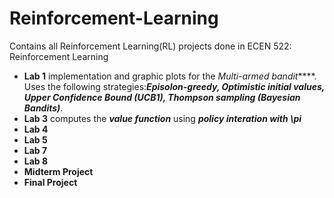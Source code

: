 # Reinforcement-Learning
Contains all Reinforcement Learning(RL) projects done in ECEN 522: Reinforcement Learning
* **Lab 1** implementation and graphic plots for the _Multi-armed bandit_****. Uses the following strategies:_**Episolon-greedy, Optimistic initial values, Upper Confidence Bound (UCB1), Thompson sampling (Bayesian Bandits)**_.
* **Lab 3** computes the _**value function**_ using _**policy interation with \pi**_
* **Lab 4**
* **Lab 5**
* **Lab 7**
* **Lab 8**
* **Midterm Project**
* **Final Project**
